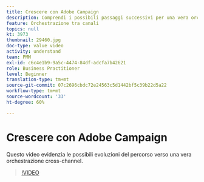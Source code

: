 ```yaml
---
title: Crescere con Adobe Campaign
description: Comprendi i possibili passaggi successivi per una vera orchestrazione cross channel.
feature: Orchestrazione tra canali
topics: null
kt: 3973
thumbnail: 29460.jpg
doc-type: value video
activity: understand
team: PMM
exl-id: c6c4e1b9-9a5c-4474-84df-adcfa7b42621
role: Business Practitioner
level: Beginner
translation-type: tm+mt
source-git-commit: 07c2696cbdc72e24563c5d1442bf5c39b22d5a22
workflow-type: tm+mt
source-wordcount: '33'
ht-degree: 60%

---
```


# Crescere con Adobe Campaign

Questo video evidenzia le possibili evoluzioni del percorso verso una vera orchestrazione cross-channel.

>[!VIDEO](https://video.tv.adobe.com/v/29460?quality=12)
